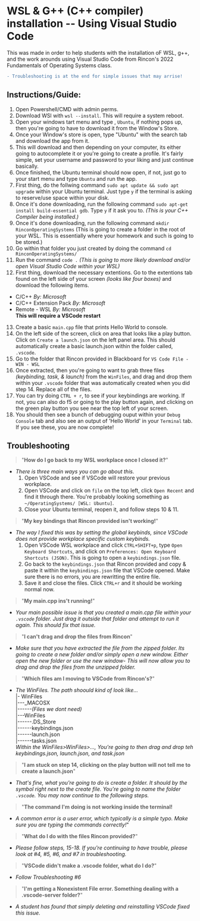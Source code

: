 # WSL & G++ (C++ compiler) installation -- Using Visual Studio Code

This was made in order to help students with the installation oF WSL, g++, and the work arounds using Visual Studio Code from Rincon's 2022 Fundamentals of Operating Systems class.

```diff
- Troubleshooting is at the end for simple issues that may arrise!
```

## Instructions/Guide:

1) Open Powershell/CMD with admin perms.
2) Download WSl with `wsl --install`. This will require a system reboot.
3) Open your windows tart menu and type , `Ubuntu`, if nothing pops up, then you're going to have to download it from the Window's Store.
4) Once your Window's store is open, type "Ubuntu" with the search tab and download the app from it.
5) This will download and then depending on your computer, its either going to autocomplete it or you're going to create a profile. It's fairly simple, set your username and password to your liking and just continue basically.
6) Once finished, the Ubuntu terminal should now open, if not, just go to your start menu and type `Ubuntu` and run the app.
7) First thing, do the follwing command `sudo apt update && sudo apt upgrade` within your Ubuntu terminal. Just type `y` if the terminal is asking to reserve/use space within your disk.
8) Once it's done downloading, run the following command `sudo apt-get install build-essential gdb`. Type `y` if it ask you to. *(This is your C++ Compiler being installed.)*
9) Once it's done downloading, run the following command `mkdir RinconOperatingSystems` (This is going to create a folder in the root of your WSL. This is essentially where your homework and such is going to be stored.)
10) Go within that folder you just created by doing the command `cd RinconOperatingSystems/`
11) Run the command `code .` *(This is going to more likely download and/or open Visual Studio Code within your WSL)*
12) First thing, download the necessary extentions. Go to the extentions tab found on the left side of your screen *(looks like four boxes)* and download the following items.  
  - C/C++ *By: Microsoft*
  - C/C++ Extension Pack *By: Microsoft*
  - Remote - WSL *By: Microsoft*  
**This will require a VSCode restart**
13) Create a basic `main.cpp` file that prints Hello World to console.
14) On the left side of the screen, click on area that looks like a play button. Click on `Create a launch.json` on the left panel area. This should automatically create a basic launch.json within the folder called, `.vscode`.
15) Go to the folder that Rincon provided in Blackboard for `VS Code File - WIN - WSL`
16) Once extracted, then you're going to want to grab three files *(keybinding, task, & launch)* from the `WinFiles`, and drag and drop them within your `.vscode` folder that was automatically created when you did step 14. Replace all of the files.
17) You can try doing `CTRL + r`, to see if your keybindings are working. If not, you can also do f5 or going to the play button again, and clicking on the green play button you see near the top left of your screen.
18) You should then see a bunch of debugging ouput within your `Debug Console` tab and also see an output of 'Hello World' in your `Terminal` tab. If you see these, you are now complete!


## Troubleshooting

> "**How do I go back to my WSL workplace once I closed it?**"
- *There is three main ways you can go about this.*
  1) Open VSCode and see if VSCode will restore your previous workplace.
  2) Open VSCode and click on `file` on the top left, click `Open Recent` and find it through there. You're probably looking something as `~/OperatingSystems/ [WSL: Ubuntu]`.
  3) Close your Ubuntu terminal, reopen it, and follow steps 10 & 11.


> "**My key bindings that Rincon provided isn't working!**"
- *The way I fixed this was by setting the global keybinds, since VSCode does not provide workplace specific custom keybinds.*
  1) Open VSCode WSL workplace and click `CTRL+SHIFT+p`, type `Open Keyboard Shortcuts`, and click on `Preferences: Open Keyboard Shortcuts (JSON)`. This is going to open a `keybindings.json` file.
  2) Go back to the `keybindings.json` that Rincon provided and copy & paste it within the `keybindings.json` file that VSCode opened. Make sure there is no errors, you are rewritting the entire file.
  3) Save it and close the files. Click `CTRL+r` and it should be working normal now.


> "**My main.cpp ins't running!**"
- *Your main possible issue is that you created a main.cpp file within your `.vscode` folder. Just drag it outside that folder and attempt to run it again. This should fix that issue.*


> "**I can't drag and drop the files from Rincon**"
- *Make sure that you have extracted the file from the zipped folder. Its going to create a new folder and/or simply open a new window. Either open the new folder or use the new window- This will now allow you to drag and drop the files from the unzipped folder.*


> "**Which files am I moving to VSCode from Rincon's?**"
- *The WinFiles. The path shoould kind of look like...*  
  |- WinFiles   
  |---\_MACOSX  
  |------*(Files we dont need)*  
  |---WinFiles  
  |------.DS_Store           
  |------keybindings.json    
  |------launch.json    
  |------tasks.json    
  *Within the WinFiles>WinFiles>..., You're going to then drag and drop teh keybindings.json, launch.json, and task.json*  


> "**I am stuck on step 14, clicking on the play button will not tell me to create a launch.json**"
- *That's fine, what you're going to do is create a folder. It should by the symbol right next to the create file. You're going to name the folder `.vscode`. You may now continue to the following steps.*


> "**The command I'm doing is not working inside the terminal!**
- *A common error is a user error, which typically is a simple typo. Make sure you are typing the commands correctly!*"


> "**What do I do with the files Rincon provided?**"
- *Please follow steps, 15-18. If you're continuing to have trouble, please look at #4, #5, #6, and #7 in troubleshooting.*


> "**VSCode didn't make a .vscode folder, what do I do?**"
- *Follow Troubleshooting #6*

> "**I'm getting a Nonexistent File error. Something dealing with a .vscode-server folder?**"
- *A student has found that simply deleting and reinstalling VSCode fixed this issue.*
